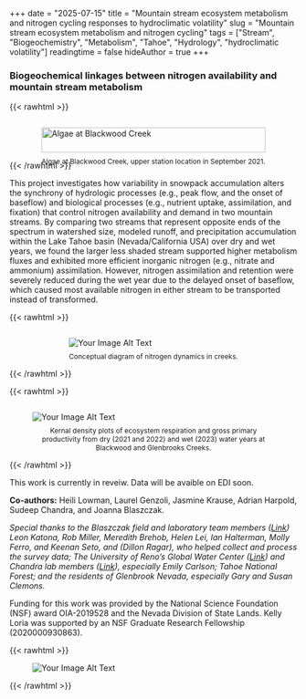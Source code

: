 +++
date = "2025-07-15"
title = "Mountain stream ecosystem metabolism and nitrogen cycling responses to hydroclimatic volatility"
slug = "Mountain stream ecosystem metabolism and nitrogen cycling"
tags = ["Stream", "Biogeochemistry", "Metabolism", "Tahoe", "Hydrology", "hydroclimatic volatility"]
readingtime = false
hideAuthor = true
+++

### Biogeochemical linkages between nitrogen availability and mountain stream metabolism


{{< rawhtml >}}
<p class="speshal-fancy-custom"></p>

<div style="display: flex; justify-content: center;">
  <figure style="max-width: 80%;">
    <img src="/BWU_algea1.JPG" alt="Algae at Blackwood Creek" style="width: 100%; height: auto;">
    <figcaption style="font-size: 12px; margin-top: 0.5rem; text-align: center;">
      Algae at Blackwood Creek, upper station location in September 2021.
    </figcaption>
  </figure>
</div>
{{< /rawhtml >}}


This project investigates how variability in snowpack accumulation alters the synchrony of hydrologic processes (e.g., peak flow, and the onset of baseflow) and biological processes (e.g., nutrient uptake, assimilation, and fixation) that control nitrogen availability and demand in two mountain streams. By comparing two streams that represent opposite ends of the spectrum in watershed size, modeled runoff, and precipitation accumulation within the Lake Tahoe basin (Nevada/California USA) over dry and wet years, we found the larger less shaded stream supported higher metabolism fluxes and exhibited more efficient inorganic nitrogen (e.g., nitrate and ammonium) assimilation. However, nitrogen assimilation and retention were severely reduced during the wet year due to the delayed onset of baseflow, which caused most available nitrogen in either stream to be transported instead of transformed.


{{< rawhtml >}}
  <p class="speshal-fancy-custom">
  </p>
<div style="display: flex; justify-content: center;">
  <figure style="max-width: 80%;">
    <img src="/NCycle_diagram.png" alt="Your Image Alt Text" style="max-width: 80%; height: auto;">
    <figcaption style="font-size: 12px; margin-top: 0.5rem; text-align: center;">
      Conceptual diagram of nitrogen dynamics in creeks.  
    </figcaption>
  </figure>
</div>
{{< /rawhtml >}}




{{< rawhtml >}}
  <p class="speshal-fancy-custom">
  </p>
  <div style="display: flex; justify-content: space-between;">
    <figure style="max-width: 90%;">
    <img src="/CH1_biogechem_prelim result.png" alt="Your Image Alt Text" style="max-width: 90%; height: auto;">
    <figcaption style="font-size: 12px; margin-top: 0.5rem; text-align: center;">
     Kernal density plots of ecosystem respiration and gross primary productivity from dry (2021 and 2022) and wet (2023) water years at Blackwood and Glenbrooks Creeks.
    </figcaption>
  </figure>
</div>
{{< /rawhtml >}}


This work is currently in reveiw. Data will be avaible on EDI soon. 


**Co-authors:** Heili Lowman, Laurel Genzoli, Jasmine Krause, Adrian Harpold, Sudeep Chandra, and Joanna Blaszczak. 



*Special thanks to the Blaszczak field and laboratory team members ([Link](https://blaszczaklab.weebly.com/)) Leon Katona, Rob Miller, Meredith Brehob, Helen Lei, Ian Halterman, Molly Ferro, and Keenan Seto, and (Dillon Ragar), who helped collect and process the survey data; The University of Reno’s Global Water Center ([Link](https://www.unr.edu/water-center)) and Chandra lab members ([Link](http://aquaticecosystemslab.org/)), especially Emily Carlson; Tahoe National Forest; and the residents of Glenbrook Nevada, especially Gary and Susan Clemons.* 

Funding for this work was provided by the National Science Foundation (NSF) award OIA-2019528 and the Nevada Division of State Lands. Kelly Loria was supported by an NSF Graduate Research Fellowship (2020000930863). 


{{< rawhtml >}}
<figure>
  <div style="display: flex; justify-content: space-between;">
    <img src="/supporting_icons.png" alt="Your Image Alt Text" style="max-width:35%; height:auto;">
  </div>
</figure>
{{< /rawhtml >}}